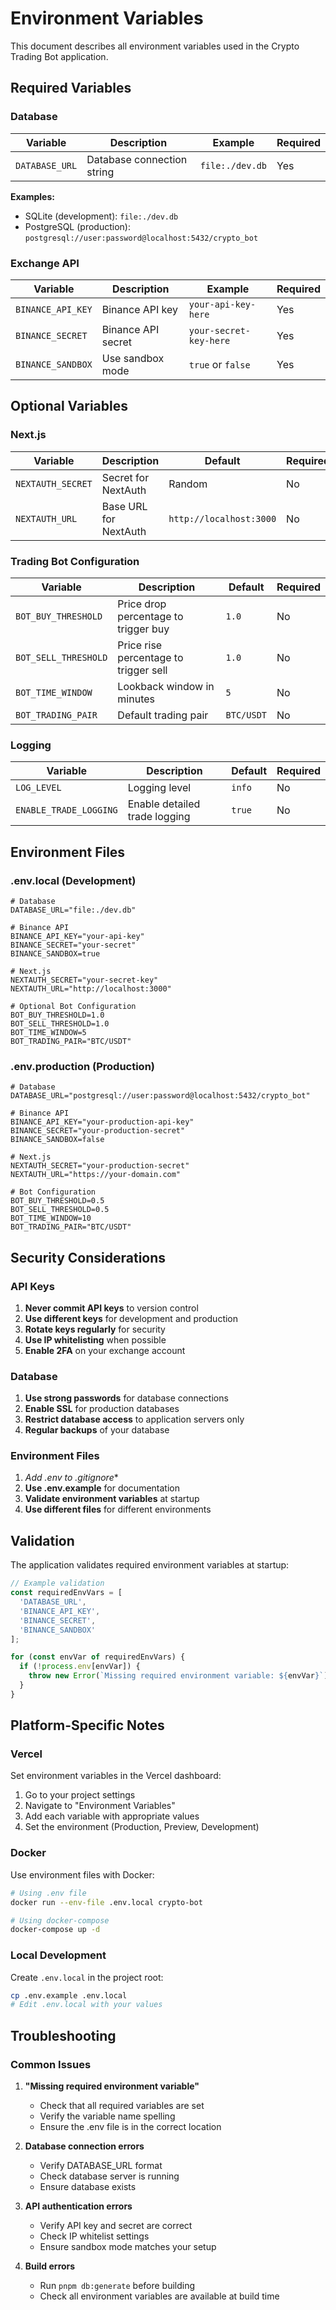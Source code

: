 # Environment Variables

This document describes all environment variables used in the Crypto Trading Bot application.

## Required Variables

### Database

| Variable | Description | Example | Required |
|----------|-------------|---------|----------|
| `DATABASE_URL` | Database connection string | `file:./dev.db` | Yes |

**Examples:**
- SQLite (development): `file:./dev.db`
- PostgreSQL (production): `postgresql://user:password@localhost:5432/crypto_bot`

### Exchange API

| Variable | Description | Example | Required |
|----------|-------------|---------|----------|
| `BINANCE_API_KEY` | Binance API key | `your-api-key-here` | Yes |
| `BINANCE_SECRET` | Binance API secret | `your-secret-key-here` | Yes |
| `BINANCE_SANDBOX` | Use sandbox mode | `true` or `false` | Yes |

## Optional Variables

### Next.js

| Variable | Description | Default | Required |
|----------|-------------|---------|----------|
| `NEXTAUTH_SECRET` | Secret for NextAuth | Random | No |
| `NEXTAUTH_URL` | Base URL for NextAuth | `http://localhost:3000` | No |

### Trading Bot Configuration

| Variable | Description | Default | Required |
|----------|-------------|---------|----------|
| `BOT_BUY_THRESHOLD` | Price drop percentage to trigger buy | `1.0` | No |
| `BOT_SELL_THRESHOLD` | Price rise percentage to trigger sell | `1.0` | No |
| `BOT_TIME_WINDOW` | Lookback window in minutes | `5` | No |
| `BOT_TRADING_PAIR` | Default trading pair | `BTC/USDT` | No |

### Logging

| Variable | Description | Default | Required |
|----------|-------------|---------|----------|
| `LOG_LEVEL` | Logging level | `info` | No |
| `ENABLE_TRADE_LOGGING` | Enable detailed trade logging | `true` | No |

## Environment Files

### .env.local (Development)

```env
# Database
DATABASE_URL="file:./dev.db"

# Binance API
BINANCE_API_KEY="your-api-key"
BINANCE_SECRET="your-secret"
BINANCE_SANDBOX=true

# Next.js
NEXTAUTH_SECRET="your-secret-key"
NEXTAUTH_URL="http://localhost:3000"

# Optional Bot Configuration
BOT_BUY_THRESHOLD=1.0
BOT_SELL_THRESHOLD=1.0
BOT_TIME_WINDOW=5
BOT_TRADING_PAIR="BTC/USDT"
```

### .env.production (Production)

```env
# Database
DATABASE_URL="postgresql://user:password@localhost:5432/crypto_bot"

# Binance API
BINANCE_API_KEY="your-production-api-key"
BINANCE_SECRET="your-production-secret"
BINANCE_SANDBOX=false

# Next.js
NEXTAUTH_SECRET="your-production-secret"
NEXTAUTH_URL="https://your-domain.com"

# Bot Configuration
BOT_BUY_THRESHOLD=0.5
BOT_SELL_THRESHOLD=0.5
BOT_TIME_WINDOW=10
BOT_TRADING_PAIR="BTC/USDT"
```

## Security Considerations

### API Keys

1. **Never commit API keys** to version control
2. **Use different keys** for development and production
3. **Rotate keys regularly** for security
4. **Use IP whitelisting** when possible
5. **Enable 2FA** on your exchange account

### Database

1. **Use strong passwords** for database connections
2. **Enable SSL** for production databases
3. **Restrict database access** to application servers only
4. **Regular backups** of your database

### Environment Files

1. **Add .env* to .gitignore**
2. **Use .env.example** for documentation
3. **Validate environment variables** at startup
4. **Use different files** for different environments

## Validation

The application validates required environment variables at startup:

```typescript
// Example validation
const requiredEnvVars = [
  'DATABASE_URL',
  'BINANCE_API_KEY',
  'BINANCE_SECRET',
  'BINANCE_SANDBOX'
];

for (const envVar of requiredEnvVars) {
  if (!process.env[envVar]) {
    throw new Error(`Missing required environment variable: ${envVar}`);
  }
}
```

## Platform-Specific Notes

### Vercel

Set environment variables in the Vercel dashboard:
1. Go to your project settings
2. Navigate to "Environment Variables"
3. Add each variable with appropriate values
4. Set the environment (Production, Preview, Development)

### Docker

Use environment files with Docker:

```bash
# Using .env file
docker run --env-file .env.local crypto-bot

# Using docker-compose
docker-compose up -d
```

### Local Development

Create `.env.local` in the project root:

```bash
cp .env.example .env.local
# Edit .env.local with your values
```

## Troubleshooting

### Common Issues

1. **"Missing required environment variable"**
   - Check that all required variables are set
   - Verify the variable name spelling
   - Ensure the .env file is in the correct location

2. **Database connection errors**
   - Verify DATABASE_URL format
   - Check database server is running
   - Ensure database exists

3. **API authentication errors**
   - Verify API key and secret are correct
   - Check IP whitelist settings
   - Ensure sandbox mode matches your setup

4. **Build errors**
   - Run `pnpm db:generate` before building
   - Check all environment variables are available at build time
